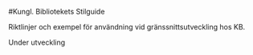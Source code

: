 #Kungl. Bibliotekets Stilguide 
 
Riktlinjer och exempel för användning vid gränssnittsutveckling hos KB.

Under utveckling